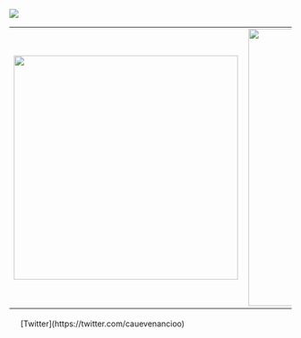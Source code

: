 ![]("https://github.com/cauevenancio/cauevenancio/blob/186732608876da3eaefbba0fd7b812e941734b3a/Imagens/Caue%20Ven%C3%A2ncio.gif")
 
 <center>
<table>
    <tr>
        <td><img width="400px" align="left" src="https://github-readme-stats.vercel.app/api/top-langs/?username=cauevenancio&hide=html&layout=compact&theme=buefy" /></td>
        <td><img width="495px" align="left" src="https://github-readme-stats.vercel.app/api?username=cauevenancio&theme=buefy"/></td>
    </tr>   
</table>
</center>  
<a href="https://twitter.com/cauevenancioo"><img src="https://img-premium.flaticon.com/png/512/733/733579.png?token=exp=1621281996~hmac=d0a535692d23fc6a3709c599c7595667" width="16"></img></a> [Twitter](https://twitter.com/cauevenancioo)  
  

